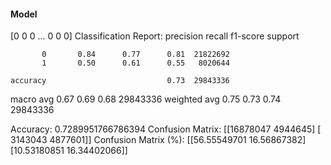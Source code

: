 #### Model
[0 0 0 ... 0 0 0]
Classification Report:
              precision    recall  f1-score   support

           0       0.84      0.77      0.81  21822692
           1       0.50      0.61      0.55   8020644

    accuracy                           0.73  29843336
   macro avg       0.67      0.69      0.68  29843336
weighted avg       0.75      0.73      0.74  29843336

Accuracy: 0.7289951766786394
Confusion Matrix:
[[16878047  4944645]
 [ 3143043  4877601]]
Confusion Matrix (%):
[[56.55549701 16.56867382]
 [10.53180851 16.34402066]]
